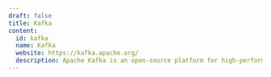 ```yaml
---
draft: false
title: Kafka
content:
  id: kafka
  name: Kafka
  website: https://kafka.apache.org/
  description: Apache Kafka is an open-source platform for high-performance data pipelines, streaming analytics, data integration and mission-critical applications.
---
```


